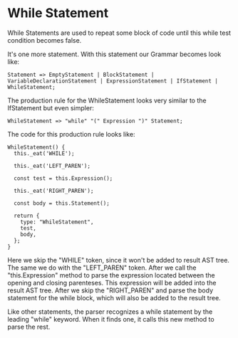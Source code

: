 # While Statement

While Statements are used to repeat some block of code until this while test condition becomes false.

It's one more statement. With this statement our Grammar becomes look like:

```
Statement => EmptyStatement | BlockStatement | VariableDeclarationStatement | ExpressionStatement | IfStatement | WhileStatement;
```

The production rule for the WhileStatement looks very similar to the IfStatement but even simpler:

```
WhileStatement => "while" "(" Expression ")" Statement;
```

The code for this production rule looks like:

```
WhileStatement() {
  this._eat('WHILE');

  this._eat('LEFT_PAREN');

  const test = this.Expression();

  this._eat('RIGHT_PAREN');

  const body = this.Statement();

  return {
    type: "WhileStatement",
    test,
    body,
  };  
}
```

Here we skip the "WHILE" token, since it won't be added to result AST tree. The same we do with the "LEFT_PAREN" token. After we call the "this.Expression" method to parse the expression located between the opening and closing parenteses. This expression will be added into the result AST tree. After we skip the "RIGHT_PAREN" and parse the body statement for the while block, which will also be added to the result tree. 

Like other statements, the parser recognizes a while statement by the leading "while" keyword. When it finds one, it calls this new method to parse the rest.
